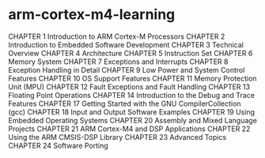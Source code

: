 # arm-cortex-m4-learning
CHAPTER 1 Introduction to ARM Cortex-M Processors
CHAPTER 2 Introduction to Embedded Software Development 
CHAPTER 3 Technical Overview
CHAPTER 4 Architecture
CHAPTER 5 Instruction Set
CHAPTER 6 Memory System
CHAPTER 7 Exceptions and Interrupts
CHAPTER 8 Exception Handling in Detail
CHAPTER 9 Low Power and System Control Features
CHAPTER 10 OS Support Features
CHAPTER 11 Memory Protection Unit (MPU)
CHAPTER 12 Fault Exceptions and Fault Handling
CHAPTER 13 Floating Point Operations
CHAPTER 14 Introduction to the Debug and Trace Features
CHAPTER 17 Getting Started with the GNU CompilerCollection (gcc)
CHAPTER 18 Input and Output Software Examples
CHAPTER 19 Using Embedded Operating Systems
CHAPTER 20 Assembly and Mixed Language Projects 
CHAPTER 21 ARM Cortex-M4 and DSP Applications
CHAPTER 22 Using the ARM CMSIS-DSP Library 
CHAPTER 23 Advanced Topics
CHAPTER 24 Software Porting
